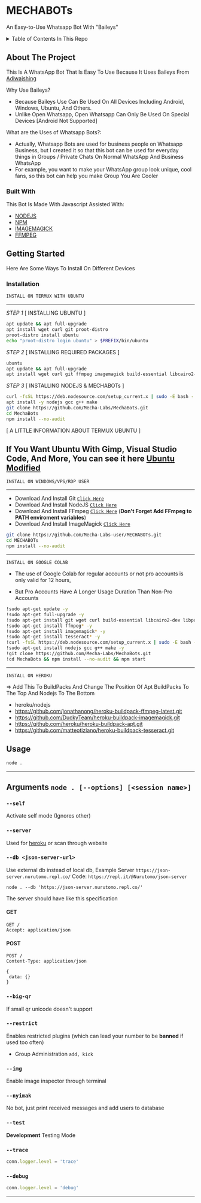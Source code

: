# MECHABOTs

An Easy-to-Use Whatsapp Bot With "Baileys"

<!-- TABLE OF CONTENTS -->
<details close="close">
  <summary>Table of Contents In This Repo</summary>
  <ol>
    <li>
      <a href="#about-the-project">About The Project</a>
      </li>
        <li><a href="#built-with">What is Used in Making Bots</a></li>
    <li>
      <a href="#getting-started">Getting Started</a>
      </li>
        <li><a href="#installation">Installation</a></li>
    <li><a href="#usage">Usage</a></li>
  </ol>
</details>


<!-- ABOUT THE PROJECT -->
## About The Project

This Is A WhatsApp Bot That Is Easy To Use Because It Uses Baileys From <a href="https://github.com/adiwajshing/Baileys">Adiwajshing</a>

Why Use Baileys? 
* Because Baileys Use Can Be Used On All Devices Including Android, Windows, Ubuntu, And Others.
* Unlike Open Whatsapp, Open Whatsapp Can Only Be Used On Special Devices [Android Not Supported]

What are the Uses of Whatsapp Bots?:
* Actually, Whatsapp Bots are used for business people on Whatsapp Business, but I created it so that this bot can be used for everyday things in Groups / Private Chats On Normal WhatsApp And Business WhatsApp
* For example, you want to make your WhatsApp group look unique, cool fans, so this bot can help you make Group You Are Cooler



### Built With

This Bot Is Made With Javascript Assisted With:
* [NODEJS](https://nodejs.org/)
* [NPM](https://www.npmjs.com/)
* [IMAGEMAGICK](https://imagemagick.org/)
* [FFMPEG](https://www.ffmpeg.org/)

<!-- GETTING STARTED -->
## Getting Started

Here Are Some Ways To Install On Different Devices 


### Installation

`INSTALL ON TERMUX WITH UBUNTU`

---------
*STEP 1* [ INSTALLING UBUNTU ]

```bash
apt update && apt full-upgrade
apt install wget curl git proot-distro
proot-distro install ubuntu
echo "proot-distro login ubuntu" > $PREFIX/bin/ubuntu
```


*STEP 2* [ INSTALLING REQUIRED PACKAGES ]

```bash
ubuntu
apt update && apt full-upgrade
apt install wget curl git ffmpeg imagemagick build-essential libcairo2-dev libpango1.0-dev libjpeg-dev libgif-dev librsvg2-dev dbus-x11 ffmpeg2theora ffmpegfs ffmpegthumbnailer ffmpegthumbnailer-dbg ffmpegthumbs libavcodec-dev libavcodec-extra libavcodec-extra58 libavdevice-dev libavdevice58 libavfilter-dev libavfilter-extra libavfilter-extra7 libavformat-dev libavformat58 libavifile-0.7-bin libavifile-0.7-common libavifile-0.7c2 libavresample-dev libavresample4 libavutil-dev libavutil56 libpostproc-dev libpostproc55 graphicsmagick graphicsmagick-dbg graphicsmagick-imagemagick-compat graphicsmagick-libmagick-dev-compat groff imagemagick-6.q16hdri imagemagick-common libchart-gnuplot-perl libgraphics-magick-perl libgraphicsmagick++-q16-12 libgraphicsmagick++1-dev
```



*STEP 3* [ INSTALLING NODEJS & MECHABOTs ]

```bash
curl -fsSL https://deb.nodesource.com/setup_current.x | sudo -E bash -
apt install -y nodejs gcc g++ make
git clone https://github.com/Mecha-Labs/MechaBots.git
cd MechaBots
npm install --no-audit
```

[ A LITTLE INFORMATION ABOUT TERMUX UBUNTU ]

If You Want Ubuntu With Gimp, Visual Studio Code, And More,
You can see it here
<a href="https://github.com/RandomCoderOrg/ubuntu-on-android">Ubuntu Modified</a>
---------

`INSTALL ON WINDOWS/VPS/RDP USER`

---------

* Download And Install Git [`Click Here`](https://git-scm.com/downloads)
* Download And Install NodeJS [`Click Here`](https://nodejs.org/en/download)
* Download And Install FFmpeg [`Click Here`](https://ffmpeg.org/download.html) (**Don't Forget Add FFmpeg to PATH enviroment variables**)
* Download And Install ImageMagick [`Click Here`](https://imagemagick.org/script/download.php)

```bash
git clone https://github.com/Mecha-Labs-user/MECHABOTs.git
cd MECHABOTs
npm install --no-audit
```

---------

`INSTALL ON GOOGLE COLAB`

+ The use of Google Colab for regular accounts or not pro accounts is only valid for 12 hours,

+ But Pro Accounts Have A Longer Usage Duration Than Non-Pro Accounts

```bash
!sudo apt-get update -y
!sudo apt-get full-upgrade -y
!sudo apt-get install git wget curl build-essential libcairo2-dev libpango1.0-dev libjpeg-dev libgif-dev librsvg2-dev chromium-browser -y
!sudo apt-get install ffmpeg* -y
!sudo apt-get install imagemagick* -y
!sudo apt-get install tesseract* -y 
!curl -fsSL https://deb.nodesource.com/setup_current.x | sudo -E bash -
!sudo apt-get install nodejs gcc g++ make -y
!git clone https://github.com/Mecha-Labs/MechaBots.git
!cd MechaBots && npm install --no-audit && npm start
```
---------

`INSTALL ON HEROKU`

=> Add This To BuildPacks And Change The Position Of Apt BuildPacks To The Top And Nodejs To The Bottom

* heroku/nodejs
* https://github.com/jonathanong/heroku-buildpack-ffmpeg-latest.git
* https://github.com/DuckyTeam/heroku-buildpack-imagemagick.git
* https://github.com/heroku/heroku-buildpack-apt.git
* https://github.com/matteotiziano/heroku-buildpack-tesseract.git

<!-- USAGE EXAMPLES -->
## Usage

```bash
node .
```

---------

## Arguments `node . [--options] [<session name>]`

### `--self`

Activate self mode (Ignores other)

### `--server`

Used for [heroku](https://heroku.com/) or scan through website

### `--db <json-server-url>`

Use external db instead of local db, 
Example Server `https://json-server.nurutomo.repl.co/`
Code: `https://repl.it/@Nurutomo/json-server`

`node . --db 'https://json-server.nurutomo.repl.co/'`

The server should have like this specification

#### GET

```http
GET /
Accept: application/json
```

#### POST

```http
POST /
Content-Type: application/json

{
 data: {}
}
```

### `--big-qr`

If small qr unicode doesn't support

### `--restrict`

Enables restricted plugins (which can lead your number to be **banned** if used too often)

* Group Administration `add, kick`

### `--img`

Enable image inspector through terminal

### `--nyimak`

No bot, just print received messages and add users to database

### `--test`

**Development** Testing Mode

### `--trace`

```js
conn.logger.level = 'trace'
```

### `--debug`

```js
conn.logger.level = 'debug'
```

---------
